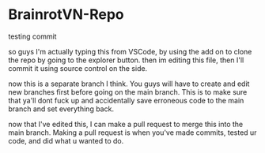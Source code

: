 # BrainrotVN-Repo
testing commit

so guys I'm actually typing this from VSCode, by using the add on to clone the repo by going to the explorer button. then im editing this file, then I'll commit it using source control on the side.

now this is a separate branch I think. You guys will have to create and edit new branches first before going on the main branch. This is to make sure that ya'll dont fuck up and accidentally save erroneous code to the main branch and set everything back.

now that I've edited this, I can make a pull request to merge this into the main branch. Making a pull request is when you've made commits, tested ur code, and did what u wanted to do.